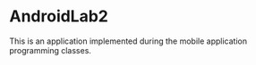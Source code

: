 # AndroidLab2
This is an application implemented during the mobile application programming classes.
